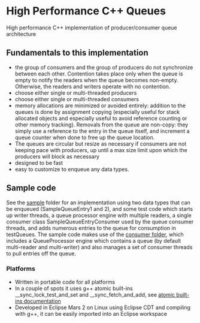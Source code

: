 # High Performance C++ Queues
High performance C++ implementation of producer/consumer queue architecture

## Fundamentals to this implementation
* the group of consumers and the group of producers do not synchronize between each other.  Contention takes place only when the queue is empty to notify the readers when the queue becomes non-empty.  Otherwise, the readers and writers operate with no contention.
* choose either single or multi-threaded producers
* choose either single or multi-threaded consumers
* memory allocations are minimized or avoided entirely: addition to the queues is done by assignment copying (especially useful for stack allocated objects and especially useful to avoid reference counting or other memory tracking).  Removals from the queue are non-copy: they simply use a reference to the entry in the queue itself, and increment a queue counter when done to free up the queue location.
* The queues are circular but resize as necessary if consumers are not keeping pace with producers, up until a max size limit upon which the producers will block as necessary
* designed to be fast
* easy to customize to enqueue any data types.  

## Sample code
See the [sample](https://github.com/seancfoley/High-Performance-CPP-Queues/tree/master/ProcessingQueues/src/sample) folder for an implementation using two data types that can be enqueued (SampleQueueEntry1 and 2), and some test code which starts up writer threads, a queue processor engine with multiple readers, a single consumer class SampleQueueEntryConsumer used by the queue consumer threads, and adds numerous entries to the queue for consumption in testQueues.  The sample code makes use of the [consumer folder](https://github.com/seancfoley/High-Performance-CPP-Queues/tree/master/ProcessingQueues/src/consumer), which includes a QueueProcessor engine which contains a queue (by default multi-reader and multi-writer) and also manages a set of consumer threads to pull entries off the queue.

### Platforms
* Written in portable code for all platforms
* In a couple of spots it uses g++ atomic built-ins __sync_lock_test_and_set and __sync_fetch_and_add, see [atomic built-ins documentation](https://gcc.gnu.org/onlinedocs/gcc-4.4.5/gcc/Atomic-Builtins.html)
* Developed in Eclipse Mars 2 on Linux using Eclipse CDT and compiling with g++, it can be easily imported into an Eclipse workspace

